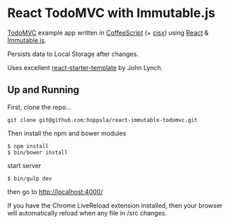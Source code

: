 # React TodoMVC with Immutable.js

[TodoMVC](http://todomvc.com/) example app written in [CoffeeScript](http://coffeescript.org/) (+ [cjsx](https://github.com/jsdf/coffee-react)) using [React](http://facebook.github.io/react/) & [Immutable.js](https://github.com/facebook/immutable-js).

Persists data to Local Storage after changes.

Uses excellent [react-starter-template](https://github.com/johnthethird/react-starter-template) by John Lynch.

## Up and Running
First, clone the repo...

`git clone git@github.com:hoppula/react-immutable-todomvc.git`

Then install the npm and bower modules

```
$ npm install
$ bin/bower install
```

start server
```
$ bin/gulp dev
```

then go to [http://localhost:4000/](http://localhost:4000/)

If you have the Chrome LiveReload extension installed, then your browser will automatically reload when any file in /src changes.